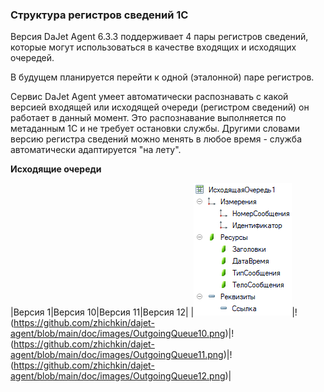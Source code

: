 ### Структура регистров сведений 1С

Версия DaJet Agent 6.3.3 поддерживает 4 пары регистров сведений,
которые могут использоваться в качестве входящих и исходящих очередей.

В будущем планируется перейти к одной (эталонной) паре регистров.

Сервис DaJet Agent умеет автоматически распознавать с какой версией
входящей или исходящей очереди (регистром сведений) он работает в данный момент.
Это распознавание выполняется по метаданным 1С и не требует остановки службы.
Другими словами версию регистра сведений можно менять в любое время - служба автоматически
адаптируется "на лету".

**Исходящие очереди**

|Версия 1|Версия 10|Версия 11|Версия 12|
|![Версия 1](https://github.com/zhichkin/dajet-agent/blob/main/doc/images/OutgoingQueue1.png)|!(https://github.com/zhichkin/dajet-agent/blob/main/doc/images/OutgoingQueue10.png)|!(https://github.com/zhichkin/dajet-agent/blob/main/doc/images/OutgoingQueue11.png)|!(https://github.com/zhichkin/dajet-agent/blob/main/doc/images/OutgoingQueue12.png)|

